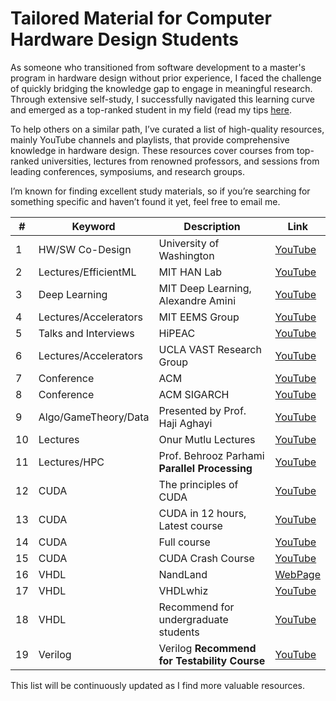 # Tailored Material for Computer Hardware Design Students

As someone who transitioned from software development to a master's program in hardware design without prior experience, I faced the challenge of quickly bridging the knowledge gap to engage in meaningful research. Through extensive self-study, I successfully navigated this learning curve and emerged as a top-ranked student in my field (read my tips [here](https://gisink.com).

To help others on a similar path, I’ve curated a list of high-quality resources, mainly YouTube channels and playlists, that provide comprehensive knowledge in hardware design. These resources cover courses from top-ranked universities, lectures from renowned professors, and sessions from leading conferences, symposiums, and research groups.

I’m known for finding excellent study materials, so if you’re searching for something specific and haven’t found it yet, feel free to email me.

|   #  | **Keyword**          | **Description**                                 | **Link**                                    |
|------|----------------------|-------------------------------------------|---------------------------------------------|
|   1  | HW/SW Co-Design       | University of Washington                 | [YouTube](https://www.youtube.com/watch?v=2JS6EXdqi5M&list=PL0oekSefhQVJdk0hSRu6sZ2teWM740NtL) |
|   2  | Lectures/EfficientML  | MIT HAN Lab                              | [YouTube](https://www.youtube.com/watch?v=RgUl6BlyaF4&list=PL80kAHvQbh-qGtNc54A6KW4i4bkTPjiRF) |
|   3  | Deep Learning         | MIT Deep Learning, Alexandre Amini       | [YouTube](https://www.youtube.com/@AAmini) |
|   4  | Lectures/Accelerators | MIT EEMS Group                           | [YouTube](https://www.youtube.com/@MITEEMSVivienneSze/videos) |
|   5  | Talks and Interviews  | HiPEAC                                   | [YouTube](https://www.youtube.com/@HiPEAC/videos) |
|   6  | Lectures/Accelerators | UCLA VAST Research Group                 | [YouTube](https://www.youtube.com/@UCLAVAST/videos) |
|   7  | Conference            | ACM                                      | [YouTube](https://www.youtube.com/@TheOfficialACM/playlists) |
|   8  | Conference            | ACM SIGARCH                              | [YouTube](https://www.youtube.com/@acmsigarch2299/videos) |
|   9  | Algo/GameTheory/Data  | Presented by Prof. Haji Aghayi           | [YouTube](https://www.youtube.com/@hajiaghayi/playlists) |
|  10  | Lectures              | Onur Mutlu Lectures                      | [YouTube](https://www.youtube.com/@OnurMutluLectures/playlists) |
|  11  | Lectures/HPC          | Prof. Behrooz Parhami **Parallel Processing** | [YouTube](https://www.youtube.com/@behroozparhami3560/playlists) |
|  12  | CUDA                  | The principles of CUDA                   | [YouTube](https://www.youtube.com/watch?v=xwbD6fL5qC8&t=3s) |
|  13  | CUDA                  | CUDA in 12 hours, Latest course          | [YouTube](https://www.youtube.com/watch?v=86FAWCzIe_4&t=1012s) |
|  14  | CUDA                  | Full course                              | [YouTube](https://www.youtube.com/watch?v=cvo3gnInQ7M&list=PL1ysOEBe5977vlocXuRt6KBCYu_sdu1Ru) |
|  15  | CUDA                  | CUDA Crash Course                        | [YouTube](https://www.youtube.com/watch?v=2NgpYFdsduY&list=PLxNPSjHT5qvtYRVdNN1yDcdSl39uHV_sU) |
|  16  | VHDL                  | NandLand                                 | [WebPage](https://nandland.com/introduction-to-vhdl-for-beginners-with-code-examples/) |
|  17  | VHDL                  | VHDLwhiz                                 | [YouTube](https://www.youtube.com/watch?v=h4ZXge1BE80&list=PLIbRYKjjYOPkhpxnkQ0fwTXnmgsiCMcVV) |
|  18  | VHDL                  | Recommend for undergraduate students     | [YouTube](https://www.youtube.com/watch?v=TyB1jFj5hQ8&list=PL7kkolCtIBKLukrBsEDwKRTE64JvaJDhM&index=2) |
|  19  | Verilog               | Verilog **Recommend for Testability Course** | [YouTube](https://www.youtube.com/watch?v=nblGw37Fv8A) |

This list will be continuously updated as I find more valuable resources.
